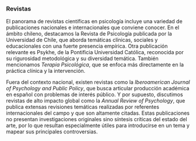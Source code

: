 ### Revistas

El panorama de revistas científicas en psicología incluye una variedad de publicaciones nacionales e internacionales que conviene conocer. En el ámbito chileno, destacamos la Revista de Psicología publicada por la Universidad de Chile, que aborda temáticas clínicas, sociales y educacionales con una fuerte presencia empírica. Otra publicación relevante es Psykhe, de la Pontificia Universidad Católica, reconocida por su rigurosidad metodológica y su diversidad temática. También mencionamos *Terapia Psicológica*, que se enfoca más directamente en la práctica clínica y la intervención.

Fuera del contexto nacional, existen revistas como la *Iberoamerican Journal of Psychology and Public Policy*, que busca articular producción académica en español con problemas de interés público. Y por supuesto, discutimos revistas de alto impacto global como la *Annual Review of Psychology*, que publica extensas revisiones temáticas realizadas por referentes internacionales del campo y que son altamente citadas. Estas publicaciones no presentan investigaciones originales sino síntesis críticas del estado del arte, por lo que resultan especialmente útiles para introducirse en un tema y mapear sus principales controversias.


